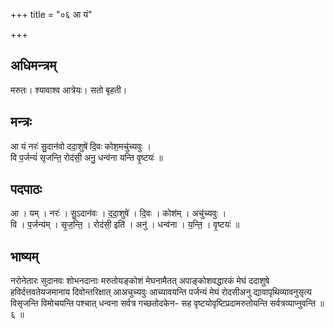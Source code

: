 +++
title = "०६ आ यं"

+++
## अधिमन्त्रम्
मरुतः। श्यावाश्व आत्रेयः। सतो बृहती।

## मन्त्रः
आ यं नरः॑ सु॒दान॑वो ददा॒शुषे॑ दि॒वः कोश॒मचु॑च्यवुः ।  
वि प॒र्जन्यं॑ सृजन्ति॒ रोद॑सी॒ अनु॒ धन्व॑ना यन्ति वृ॒ष्टयः॑ ॥

## पदपाठः
आ । यम् । नरः॑ । सु॒ऽदान॑वः । द॒दा॒शुषे॑ । दि॒वः । कोश॑म् । अचु॑च्यवुः ।  
वि । प॒र्जन्य॑म् । सृ॒ज॒न्ति॒ । रोद॑सी॒ इति॑ । अनु॑ । धन्व॑ना । य॒न्ति॒ । वृ॒ष्टयः॑ ॥

## भाष्यम्
नरोनेतारः सुदानवः शोभनदानाः मरुतोयङ्कोशं मेघनामैतत् अपाङ्कोशवद्धारकं मेघं ददाशुषे हविर्दत्तवतेयजमानाय दिवोन्तरिक्षात् आअचुच्यवुः आच्यावयन्ति पर्जन्यं मेघं रोदसीअनु द्यावापृथिव्यावनुसृत्य विसृजन्ति विमोचयन्ति पश्चात् धन्वना सर्वत्र गच्छतोदकेन- सह वृष्टयोवृष्टिप्रदामरुतोयन्ति सर्वत्रव्याप्नुवन्ति ॥ ६ ॥